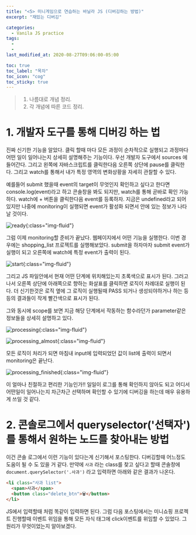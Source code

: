 ```yaml
---
title: "<5> 미니게임으로 연습하는 바닐라 JS (디버깅하는 방법)"
excerpt: "재밌는 디버깅"

categories:
  - Vanila JS practice
tags:
  -
  -
last_modified_at: 2020-08-27T09:06:00-05:00

toc: true
toc_label: "목차"
toc_icon: "cog"
toc_sticky: true
---
```


> 1. 나름대로 개념 정리.
> 2. 각 개념에 따른 코드 정리.

# 1. 개발자 도구를 통해 디버깅 하는 법

진짜 신기한 기능을 알았다. 클릭 할때 마다 모든 과정이 순차적으로 실행되고 과정마다 어떤 일이 일어나는지 상세히 설명해주는 기능이다. 우선 개발자 도구에서 sources 에 들어간다. 그리고 왼쪽에 자바스크립트를 클릭한다음 오른쪽 상단에 pause를 클릭한다. 그리고 watch를 통해서 내가 특정 영역의 변화상황을 자세히 관찰할 수 있다.

예를들어 submit 했을때 event의 target이 무엇인지 확인하고 싶다고 한다면 console.log(event)라고 하고 콘솔창을 봐도 되지만, watch를 통해 곧바로 확인 가능하다. watch에 + 버튼을 클릭한다음 event를 등록하자. 지금은 undefined라고 되어있지만 나중에 monitoring이 실행되면 event가 활성화 되면서 안에 있는 정보가 나타날 것이다.

![ready](https://yeonghunko.github.io/assets/img/vanila_practice/ready.png){:class="img-fluid"}

그럼 이제 monitoring할 준비가 끝났다. 웹페이지에서 어떤 기능을 실행한다. 이번 경우에는 shopping_list 프로젝트를 실행해보았다. submit을 하자마자 submit event가 실행이 되고 오른쪽에 watch에 특정 event가 출력이 된다.

![start](https://yeonghunko.github.io/assets/img/vanila_practice/start.png){:class="img-fluid"}

그리고 JS 파일안에서 현재 어떤 단계에 위치해있는지 초록색으로 표시가 된다. 그러고 나서 오른쪽 상단에 아래쪽으로 향하는 화살표를 클릭하면 로직이 차례대로 실행이 된다. 더 신기한것은 로직 옆에 그 로직이 실행될때 PASS 되거나 생성되야하거나 하는 등등의 결과들이 작게 빨간색으로 표시가 된다.

그와 동시에 scope를 보면 지금 해당 단계에서 작동하는 함수라던가 parameter같은 정보들을 상세히 설명하고 있다.

![processing](https://yeonghunko.github.io/assets/img/vanila_practice/processing.png){:class="img-fluid"}

![processing_almost](https://yeonghunko.github.io/assets/img/vanila_practice/processing_almost.png){:class="img-fluid"}

모든 로직이 처리가 되면 마침내 input에 입력되었던 값이 list에 출력이 되면서 monitoring은 끝난다.

![processing_finished](https://yeonghunko.github.io/assets/img/vanila_practice/processing_finished.png){:class="img-fluid"}

이 얼마나 친절하고 편리한 기능인가!! 일일이 로그를 통해 확인하지 않아도 되고 어디서 어떤일이 일어나는지 차근차근 선택하며 확인할 수 있기에 디버깅을 하는데 매우 유용하게 쓰일 것 같다.

# 2. 콘솔로그에서 queryselector('선택자') 를 통해서 원하는 노드를 찾아내는 방법

이건 콘솔 로그에서 이런 기능이 있다는게 신기해서 포스팅한다. 디버깅할때 어느정도 도움이 될 수 도 있을 거 같다. 만약에 `사과` 라는 class를 찾고 싶다고 할때 콘솔창에 `document.querySelector('.사과')` 라고 입력하면 아래와 같은 결과가 나온다.

```html
<li class="사과 list">
  <span>사과</span>
  <button class="delete_btn">🗑</button>
</li>
```

JS에서 입력할때 처럼 똑같이 입력하면 된다. 그럼 다음 포스팅에서는 미니쇼핑 프로젝트 진행할때 이벤트 위임을 통해 모든 자식 태그에 click이벤트를 위임할 수 있었다. 그 원리가 무엇이었는지 알아보겠다.
